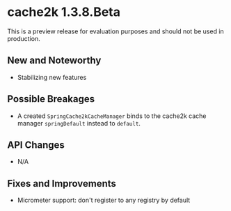 # cache2k 1.3.8.Beta

This is a preview release for evaluation purposes and should not be used in production.

## New and Noteworthy

- Stabilizing new features

## Possible Breakages

- A created `SpringCache2kCacheManager` binds to the cache2k cache manager `springDefault` 
  instead to `default`.

## API Changes 

- N/A

## Fixes and Improvements

- Micrometer support: don't register to any registry by default
